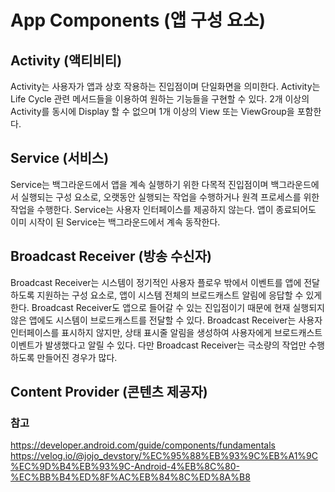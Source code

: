 # App Components (앱 구성 요소)
## Activity (액티비티)
Activity는 사용자가 앱과 상호 작용하는 진입점이며 단일화면을 의미한다. Activity는 Life Cycle 관련 메서드들을 이용하여 원하는 기능들을 구현할 수 있다. 2개 이상의 Activity를 동시에 Display 할 수 없으며 1개 이상의 View 또는 ViewGroup을 포함한다.

## Service (서비스)
Service는 백그라운드에서 앱을 계속 실행하기 위한 다목적 진입점이며 백그라운드에서 실행되는 구성 요소로, 오랫동안 실행되는 작업을 수행하거나 원격 프로세스를 위한 작업을 수행한다. Service는 사용자 인터페이스를 제공하지 않는다. 앱이 종료되어도 이미 시작이 된 Service는 백그라운드에서 계속 동작한다.

## Broadcast Receiver (방송 수신자)
Broadcast Receiver는 시스템이 정기적인 사용자 플로우 밖에서 이벤트를 앱에 전달하도록 지원하는 구성 요소로, 앱이 시스템 전체의 브로드캐스트 알림에 응답할 수 있게 한다.  Broadcast Receiver도 앱으로 들어갈 수 있는 진입점이기 때문에 현재 실행되지 않은 앱에도 시스템이 브로드캐스트를 전달할 수 있다. Broadcast Receiver는 사용자 인터페이스를 표시하지 않지만, 상태 표시줄 알림을 생성하여 사용자에게 브로드캐스트 이벤트가 발생했다고 알릴 수 있다. 다만 Broadcast Receiver는 극소량의 작업만 수행하도록 만들어진 경우가 많다.

## Content Provider (콘텐츠 제공자)



### 참고
https://developer.android.com/guide/components/fundamentals   
https://velog.io/@jojo_devstory/%EC%95%88%EB%93%9C%EB%A1%9C%EC%9D%B4%EB%93%9C-Android-4%EB%8C%80-%EC%BB%B4%ED%8F%AC%EB%84%8C%ED%8A%B8
